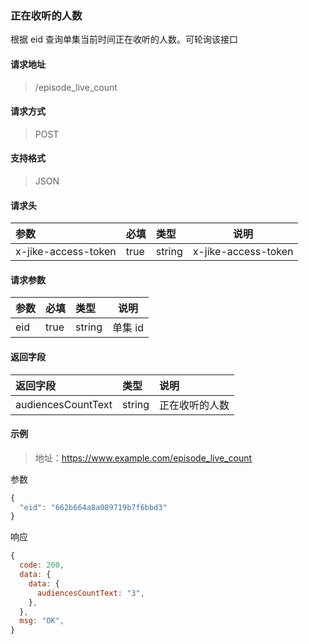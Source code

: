 ### 正在收听的人数

根据 eid 查询单集当前时间正在收听的人数。可轮询该接口

#### 请求地址

> /episode_live_count

#### 请求方式

> POST

#### 支持格式

> JSON

#### 请求头

| 参数                | 必填 | 类型   | 说明                |
| :------------------ | :--- | :----- | ------------------- |
| x-jike-access-token | true | string | x-jike-access-token |

#### 请求参数

| 参数 | 必填 | 类型   | 说明    |
| :--- | :--- | :----- | ------- |
| eid  | true | string | 单集 id |

#### 返回字段

| 返回字段           | 类型   | 说明           |
| :----------------- | :----- | :------------- |
| audiencesCountText | string | 正在收听的人数 |


#### 示例

> 地址：https://www.example.com/episode_live_count

参数

```javascript
{
  "eid": "662b664a8a089719b7f6bbd3"
}
```

响应

```javascript
{
  code: 200,
  data: {
    data: {
      audiencesCountText: "3",
    },
  },
  msg: "OK",
}
```
